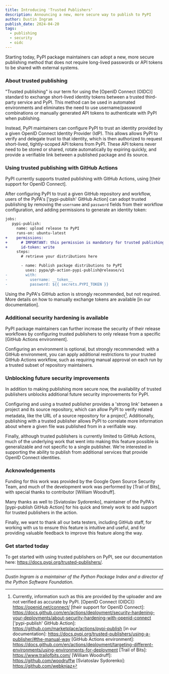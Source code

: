 ```yaml
---
title: Introducing 'Trusted Publishers'
description: Announcing a new, more secure way to publish to PyPI
author: Dustin Ingram
publish_date: 2024-04-20
tags:
  - publishing
  - security
  - oidc
---
```


Starting today, PyPI package maintainers can adopt a new, more secure publishing method
that does not require long-lived passwords or API tokens to be shared with
external systems.

### About trusted publishing

"Trusted publishing" is our term for using the [OpenID Connect
(OIDC)] standard to exchange short-lived identity tokens between a trusted
third-party service and PyPI. This method can be used in automated environments
and eliminates the need to use username/password combinations or manually
generated API tokens to authenticate with PyPI when publishing.

Instead, PyPI maintainers can configure PyPI to trust an identity provided by a
given OpenID Connect Identity Provider (IdP). This allows allows PyPI to verify
and delegate trust to that identity, which is then authorized to request short-lived,
tightly-scoped API tokens from PyPI. These API tokens never need to be stored
or shared, rotate automatically by expiring quickly, and provide a verifiable
link between a published package and its source.

### Using trusted publishing with GitHub Actions

PyPI currently supports trusted publishing with GitHub Actions, using [their
support for OpenID Connect].

After configuring PyPI to trust a given GitHub repository and workflow, users
of the PyPA's ['pypi-publish' GitHub Action] can adopt
trusted publishing by removing the `username` and `password` fields from their
workflow configuration, and adding permissions to generate an identity token:

```diff
jobs:
   pypi-publish:
     name: upload release to PyPI
     runs-on: ubuntu-latest
+    permissions:
+      # IMPORTANT: this permission is mandatory for trusted publishing
+      id-token: write
     steps:
       # retrieve your distributions here

       - name: Publish package distributions to PyPI
         uses: pypa/gh-action-pypi-publish@release/v1
-        with:
-          username: __token__
-          password: ${{ secrets.PYPI_TOKEN }}
```

Using the PyPA's GitHub action is strongly recommended, but not required. More
details on how to manually exchange tokens are available [in our
documentation].

### Additional security hardening is available

PyPI package maintainers can further increase the security of their release workflows
by configuring trusted publishers to only release from a specific [GitHub
Actions environment].

Configuring an environment is optional, but strongly recommended: with a GitHub
environment, you can apply additional restrictions to your trusted GitHub
Actions workflow, such as requiring manual approval on each run by a trusted
subset of repository maintainers.

### Unblocking future security improvements

In addition to making publishing more secure now, the availability of trusted
publishers unblocks additional future security improvements for PyPI.

Configuring and using a trusted publisher provides a 'strong link' between a
project and its source repository, which can allow PyPI to verify related
metadata, like the URL of a source repository for a project[^1]. Additionally,
publishing with a trusted publisher allows PyPI to correlate more information
about where a given file was published from in a verifiable way.

Finally, although trusted publishers is currently limited to GitHub Actions,
much of the underlying work that went into making this feature possible is
generalizable and not specific to a single publisher. We're interested in
supporting the ability to publish from additional services that provide OpenID
Connect identities.

### Acknowledgements

Funding for this work was provided by the Google Open Source Security Team, and
much of the development work was performed by [Trail of Bits], with special
thanks to contributor [William Woodruff].

Many thanks as well to [Sviatoslav Sydorenko], maintainer of the PyPA's
[pypi-publish GitHub Action] for his quick and timely work to add support for
trusted publishers in the action.

Finally, we want to thank all our beta testers, including GitHub staff, for
working with us to ensure this feature is intuitive and useful, and for
providing valuable feedback to improve this feature along the way.

### Get started today

To get started with using trusted publishers on PyPI, see our documentation
here: <https://docs.pypi.org/trusted-publishers/>.

---

_Dustin Ingram is a maintainer of the Python Package Index and a director of
the Python Software Foundation._

[^1]: Currently, information such as this are provided by the uploader and are not verified as accurate by PyPI.
[OpenID Connect (OIDC)]: https://openid.net/connect/
[their support for OpenID Connect]: https://docs.github.com/en/actions/deployment/security-hardening-your-deployments/about-security-hardening-with-openid-connect
['pypi-publish' GitHub Action]: https://github.com/marketplace/actions/pypi-publish
[in our documentation]: https://docs.pypi.org/trusted-publishers/using-a-publisher/#the-manual-way
[GitHub Actions environment]: https://docs.github.com/en/actions/deployment/targeting-different-environments/using-environments-for-deployment
[Trail of Bits]: https://www.trailofbits.com/
[William Woodruff]: https://github.com/woodruffw
[Sviatoslav Sydorenko]: https://github.com/webknjaz
